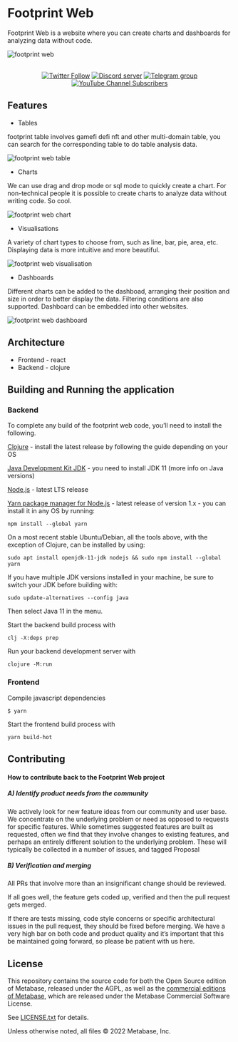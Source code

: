 # Footprint Web
Footprint Web is a website where you can create charts and dashboards for analyzing data without code.

![footprint web](https://static.footprint.network/github/footprint-web-index.png)

<div align="center">
    <p>
    <br />
    <a href="https://twitter.com/Footprint_Data"><img alt="Twitter Follow" src="https://img.shields.io/twitter/follow/Footprint_Data?label=Follow"></a>
    <a href="https://discord.gg/3HYaR6USM7"><img src="https://img.shields.io/discord/864829036294307881?color=5865F2&logo=discord&logoColor=white&label=discord" alt="Discord server" /></a>
    <a href="https://t.me/joinchat/4-ocuURAr2thODFh"><img src="https://img.shields.io/badge/telegram-blue?color=blue&logo=telegram&logoColor=white" alt="Telegram group" /></a>
    <a href="https://www.youtube.com/c/FootprintAnalytics"><img alt="YouTube Channel Subscribers" src="https://img.shields.io/youtube/channel/subscribers/UCKwZbKyuhWveetGhZcNtSTg?style=social"></a>
  </p>
</div>

## Features
* Tables

footprint table involves gamefi defi nft and other multi-domain table, you can search for the corresponding table to do table analysis data.

![footprint web table](https://static.footprint.network/github/footprint-web-table.png)
* Charts

We can use drag and drop mode or sql mode to quickly create a chart. For non-technical people it is possible to create charts to analyze data without writing code. So cool.

![footprint web chart](https://static.footprint.network/github/footprint-web-chart.png)
* Visualisations

A variety of chart types to choose from, such as line, bar, pie, area, etc. Displaying data is more intuitive and more beautiful.

![footprint web visualisation](https://static.footprint.network/github/footprint-web-visualisation.png)
* Dashboards

Different charts can be added to the dashboad, arranging their position and size in order to better display the data. Filtering conditions are also supported. Dashboard can be embedded into other websites.

![footprint web dashboard](https://static.footprint.network/github/footprint-web-dashboard.png)


## Architecture
- Frontend - react
- Backend - clojure

## Building and Running the application

### Backend

To complete any build of the footprint web code, you’ll need to install the following.

[Clojure](https://clojure.org) - install the latest release by following the guide depending on your OS

[Java Development Kit JDK](https://adoptopenjdk.net/releases.html) - you need to install JDK 11 (more info on Java versions)

[Node.js](http://nodejs.org/) - latest LTS release

[Yarn package manager for Node.js](https://yarnpkg.com/) - latest release of version 1.x - you can install it in any OS by running:

```
npm install --global yarn
``` 
    
On a most recent stable Ubuntu/Debian, all the tools above, with the exception of Clojure, can be installed by using:

```
sudo apt install openjdk-11-jdk nodejs && sudo npm install --global yarn
``` 
    
If you have multiple JDK versions installed in your machine, be sure to switch your JDK before building with:

```
sudo update-alternatives --config java
```    
    
Then select Java 11 in the menu.

Start the backend build process with

```
clj -X:deps prep
```

Run your backend development server with

```
clojure -M:run
```

### Frontend

Compile javascript dependencies

```
$ yarn
```

Start the frontend build process with

```
yarn build-hot
```

## Contributing

#### How to contribute back to the Footprint Web project

##### A) Identify product needs from the community

We actively look for new feature ideas from our community and user base. We concentrate on the underlying problem or need as opposed to requests for specific features. While sometimes suggested features are built as requested, often we find that they involve changes to existing features, and perhaps an entirely different solution to the underlying problem. These will typically be collected in a number of issues, and tagged Proposal

##### B) Verification and merging

All PRs that involve more than an insignificant change should be reviewed.

If all goes well, the feature gets coded up, verified and then the pull request gets merged.

If there are tests missing, code style concerns or specific architectural issues in the pull request, they should be fixed before merging. We have a very high bar on both code and product quality and it’s important that this be maintained going forward, so please be patient with us here.

## License

This repository contains the source code for both the Open Source edition of Metabase, released under the AGPL, as well as the [commercial editions of Metabase](https://www.metabase.com/pricing), which are released under the Metabase Commercial Software License.

See [LICENSE.txt](./LICENSE.txt) for details.

Unless otherwise noted, all files © 2022 Metabase, Inc.

